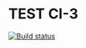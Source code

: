 # TEST CI-3

[![Build status](https://ci.appveyor.com/api/projects/status/dybg9hs3m7fig28i?svg=true)](https://ci.appveyor.com/project/Yaraspik/test-ci-3)